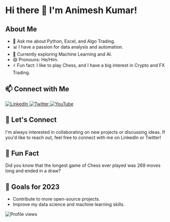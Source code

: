 # Hi there 👋 I'm Animesh Kumar!

## About Me
- 💬 Ask me about Python, Excel, and Algo Trading.
- 📊 I have a passion for data analysis and automation.
- 🌱 Currently exploring Machine Learning and AI.
- 😄 Pronouns: He/Him.
- ⚡ Fun fact: I like to play Chess, and I have a big interest in Crypto and FX Trading. 

## 📫 Connect with Me
<p>
  <a href="https://www.linkedin.com/in/theanimeshkumar" target="_blank">
    <img src="https://img.shields.io/badge/LinkedIn-%40theanimeshkumar-%230077B5?style=for-the-badge&logo=linkedin&logoColor=white" alt="LinkedIn" />
  </a>
  <a href="https://twitter.com/thejarvistradez" target="_blank">
    <img src="https://img.shields.io/badge/Twitter-%40thejarvistradez-%231DA1F2?style=for-the-badge&logo=twitter&logoColor=white" alt="Twitter" />
  </a>
  <a href="https://www.youtube.com/JARVISTRADEZFX" target="_blank">
    <img src="https://img.shields.io/badge/YouTube-JARVISTRADEZFX-%23FF0000?style=for-the-badge&logo=youtube&logoColor=white" alt="YouTube" />
  </a>
</p>


## 🤝 Let's Connect
I'm always interested in collaborating on new projects or discussing ideas. If you'd like to reach out, feel free to connect with me on LinkedIn or Twitter!

## 🚀 Fun Fact
Did you know that the longest game of Chess ever played was 269 moves long and ended in a draw?

## 🎯 Goals for 2023
- Contribute to more open-source projects.
- Improve my data science and machine learning skills.

![Profile views](https://komarev.com/ghpvc/?username=Animesh3777&color=blueviolet&style=flat-square)
